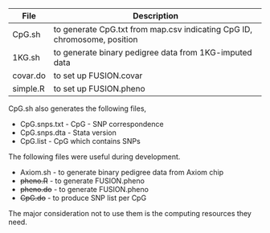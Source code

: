 **File** | **Description**
---------|------------
CpG.sh   | to generate CpG.txt from map.csv indicating CpG ID, chromosome, position
1KG.sh   | to generate binary pedigree data from 1KG-imputed data
covar.do | to set up FUSION.covar
simple.R | to set up FUSION.pheno

CpG.sh also generates the following files,

  * CpG.snps.txt - CpG - SNP correspondence
  * CpG.snps.dta - Stata version
  * CpG.list - CpG which contains SNPs

The following files were useful during development.

* Axiom.sh - to generate binary pedigree data from Axiom chip
*  ~~pheno.R~~ - to generate FUSION.pheno
*  ~~pheno.do~~ - to generate FUSION.pheno
* ~~CpG.do~~ - to produce SNP list per CpG

The major consideration not to use them is the computing resources they need.
